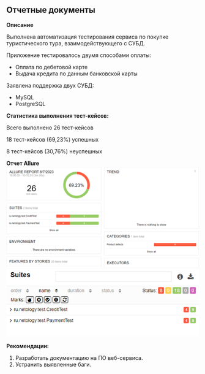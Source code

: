 ## Отчетные документы

**Описание**

Выполнена автоматизация тестирования сервиса по покупке туристического тура, взаимодействующего с СУБД.

Приложение тестировалось двумя способами оплаты:

- Оплата по дебетовой карте
- Выдача кредита по данным банковской карты

Заявлена поддержка двух СУБД:

-   MySQL
-   PostgreSQL


**Статистика выполнения тест-кейсов:**

Всего выполнено 26 тест-кейсов

18 тест-кейсов (69,23%)  успешных

8 тест-кейсов (30,76%) неуспешных

**Отчет Allure**
![img_1.png](img_1.png)
![img_2.png](img_2.png)

**Рекомендации:**
1. Разработать документацию на ПО веб-сервиса.
2. Устранить выявленные баги.
